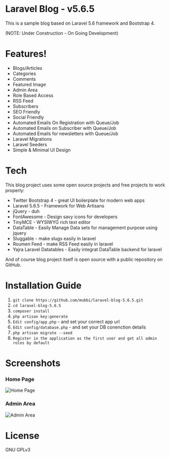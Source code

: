 # Laravel Blog - v5.6.5
This is a sample blog based on Laravel 5.6 framework and Bootstrap 4.

(NOTE: Under Construction - On Going Development)

# Features!
  - Blogs/Articles
  - Categories
  - Comments
  - Featured Image
  - Admin Area
  - Role Based Access
  - RSS Feed
  - Subscribers
  - SEO Friendly
  - Social Friendly
  - Automated Emails On Registration with Queue/Job
  - Automated Emails on Subscriber with Queue/Job
  - Automated Emails for newsletters with Queue/Job
  - Laravel Migrations
  - Laravel Seeders
  - Simple & Minimal UI Design


# Tech
This blog project uses some open source projects and free projects to work properly:
* Twitter Bootstrap 4 - great UI boilerplate for modern web apps
* Laravel 5.6.5 - Framework for Web Artisans
* jQuery - duh
* FontAwesome - Design savy icons for developers
* TinyMCE - WYSIWYG rich text editor
* DataTable - Easily Manage Data sets for management purpose using jquery
* Sluggable - make slugs easily in laravel
* Roumen Feed - make RSS Feed easily in laravel
* Yajra Laravel Datatables - Easily integrat DataTable backend for laravel

And of course blog project itself is open source with a public repository on GitHub.

# Installation Guide
1. `git clone https://github.com/mubbi/laravel-blog-5.6.5.git`
2. `cd laravel-blog-5.6.5`
3. `composer install`
4. `php artisan key:generate`
5. `Edit config/app.php` - and set your correct app url
6. `Edit config/database.php` - and set your DB conenction details
7. `php artisan migrate --seed`
8. `Register in the application as the first user and get all admin roles by default`

# Screenshots
### Home Page

![Home Page](https://preview.ibb.co/ku0G7n/screencapture_localhost_81_laravel_blog_laravel_blog_5_6_5_public_1520539108112.png)

### Admin Area

![Admin Area](https://preview.ibb.co/cSRQYS/screencapture_localhost_81_laravel_blog_laravel_blog_5_6_5_public_admin_blogs_1520532879922.png)

# License
GNU GPLv3
